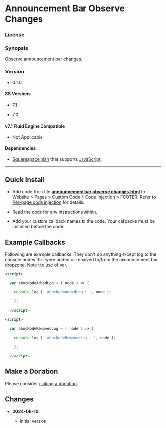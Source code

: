 # Announcement Bar Observe Changes

### [License][1]

### Synopsis

Observe announcement bar changes.

### Version

  * 0.1.0

#### SS Versions

  * 7.1
  
  * 7.0

#### v7.1 Fluid Engine Compatible

  * Not Applicable

#### Dependencies

  * [Squarespace plan][2] that supports [JavaScript][3].

---

## Quick Install

* Add code from file **[announcement bar observe changes.html][4]** to Website >
  Pages > Custom Code > Code Injection > FOOTER. Refer to [Per-page code
  injection][5] for details.
  
* Read the code for any instructions within.
  
* Add your custom callback names to the code. Your callbacks must be installed
  before the code.

## Example Callbacks

Following are example callbacks. They don't do anything except log to the
console nodes that were added or removed to/from the announcement bar dropzone.
Note the use of var.

```html
<script>

  var abocNodeAddedLog = ( node ) => {
  
    console.log ( 'abocNodeAddedLog : ', node );
    
    };
    
  </script>
```

```html
<script>

  var abocNodeRemovedLog = ( node ) => {
  
    console.log ( 'abocNodeRemovedLog : ', node );
    
    };
    
  </script>
```

## Make a Donation

Please consider [making a donation][6].

## Changes

<!-- * **2022-02-25**

  * changed a const name, no functional changes
  * added example callback to read me
  * bumped version to 0.1d1
  -->
* **2024-06-10**

  * initial version

[1]: https://github.com/tomsWebConsulting/twcsl/blob/main/LICENSE.txt#L1
[2]: https://www.squarespace.com/pricing
[3]: https://en.wikipedia.org/wiki/JavaScript
[4]: announcement%20bar%20observe%20changes.html#L1
[5]: https://support.squarespace.com/hc/en-us/articles/205815908-Using-code-injection#toc-add-code-to-code-injection
[6]: https://github.com/tomsWebConsulting/twcsl#make-a-donation
